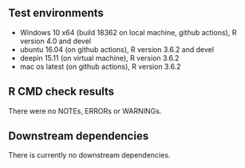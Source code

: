 ## Test environments
* Windows 10 x64 (build 18362 on local machine, github actions), R version 4.0 and devel
* ubuntu 16.04 (on github actions), R version 3.6.2 and devel
* deepin 15.11 (on virtual machine), R version 3.6.2
* mac os latest (on github actions), R version 3.6.2

## R CMD check results
There were no NOTEs, ERRORs or WARNINGs. 

## Downstream dependencies  
There is currently no downstream dependencies.